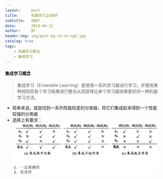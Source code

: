 ```yaml
---
layout:     post
title:      机器学习之GBDT
subtitle:   GBDT
date:       2019-04-12
author:     BY
header-img: img/post-bg-re-vs-ng2.jpg
catalog: true
tags:
    - 机器学习算法
    - 集成学习
---
```


#### 集成学习概念

> 集成学习（Ensemble Learning）是使用一系列学习器进行学习，并使用某种规则将各个学习结果进行整合从而获得比单个学习器效果更好的一种机器学习方法。

* 简单来说，就是找到一系列性能较差的分类器，将它们集成起来得到一个性能较强的分类器
* 选择上有要求：
![](/img/GBDT_选择器条件.jpg)

